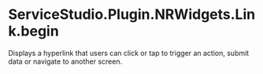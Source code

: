 # ServiceStudio.Plugin.NRWidgets.Link.begin

Displays a hyperlink that users can click or tap to trigger an action, submit data or navigate to another screen.

